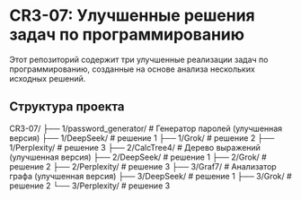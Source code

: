 # CR3-07: Улучшенные решения задач по программированию

Этот репозиторий содержит три улучшенные реализации задач по программированию, созданные на основе анализа нескольких исходных решений.

## Структура проекта
CR3-07/
├── 1/password_generator/ # Генератор паролей (улучшенная версия)
├── 1/DeepSeek/ # решение 1
├── 1/Grok/ # решение 2
├── 1/Perplexity/ # решение 3
├── 2/CalcTree4/ # Дерево выражений (улучшенная версия)
├── 2/DeepSeek/ # решение 1
├── 2/Grok/ # решение 2
├── 2/Perplexity/ # решение 3
├── 3/Graf7/ # Анализатор графа (улучшенная версия)
├── 3/DeepSeek/ # решение 1
├── 3/Grok/ # решение 2
└── 3/Perplexity/ # решение 3




